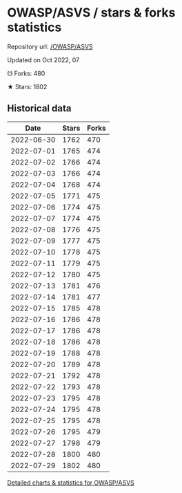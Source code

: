# OWASP/ASVS / stars & forks statistics

Repository url: [/OWASP/ASVS](https://github.com/OWASP/ASVS)

Updated on Oct 2022, 07

☋ Forks: 480

★ Stars: 1802

## Historical data
| Date | Stars | Forks |
|------|-------|-------|
| 2022-06-30 | 1762 | 470 | 
| 2022-07-01 | 1765 | 474 | 
| 2022-07-02 | 1766 | 474 | 
| 2022-07-03 | 1766 | 474 | 
| 2022-07-04 | 1768 | 474 | 
| 2022-07-05 | 1771 | 475 | 
| 2022-07-06 | 1774 | 475 | 
| 2022-07-07 | 1774 | 475 | 
| 2022-07-08 | 1776 | 475 | 
| 2022-07-09 | 1777 | 475 | 
| 2022-07-10 | 1778 | 475 | 
| 2022-07-11 | 1779 | 475 | 
| 2022-07-12 | 1780 | 475 | 
| 2022-07-13 | 1781 | 476 | 
| 2022-07-14 | 1781 | 477 | 
| 2022-07-15 | 1785 | 478 | 
| 2022-07-16 | 1786 | 478 | 
| 2022-07-17 | 1786 | 478 | 
| 2022-07-18 | 1786 | 478 | 
| 2022-07-19 | 1788 | 478 | 
| 2022-07-20 | 1789 | 478 | 
| 2022-07-21 | 1792 | 478 | 
| 2022-07-22 | 1793 | 478 | 
| 2022-07-23 | 1795 | 478 | 
| 2022-07-24 | 1795 | 478 | 
| 2022-07-25 | 1795 | 478 | 
| 2022-07-26 | 1795 | 479 | 
| 2022-07-27 | 1798 | 479 | 
| 2022-07-28 | 1800 | 480 | 
| 2022-07-29 | 1802 | 480 | 


[Detailed charts & statistics for OWASP/ASVS](https://reviewgithub.com/rep/OWASP/ASVS)
